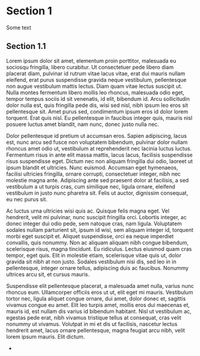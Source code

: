 # Section 1
Some text

## Section 1.1
 Lorem ipsum dolor sit amet, elementum proin porttitor, malesuada eu sociosqu fringilla, libero curabitur. Ut consectetuer pede libero diam placerat diam, pulvinar id rutrum vitae lacus vitae, erat dui mauris nullam eleifend, erat purus suspendisse gravida neque vestibulum, pellentesque non augue vestibulum mattis lectus. Diam quam vitae lectus suscipit ut. Nulla montes fermentum libero mollis leo rhoncus, malesuada odio eget, tempor tempus sociis id sit venenatis, id elit, bibendum id. Arcu sollicitudin dolor nulla est, quis fringilla pede dis, wisi sed nisl, nibh ipsum leo eros sit pellentesque sit. Amet purus sed, condimentum ipsum eros id dolor lorem torquent. Erat quis nisl. Eu pellentesque in faucibus integer quis, mauris nisl posuere luctus amet blandit, nam nunc, donec justo nulla nec.

Dolor pellentesque id pretium ut accumsan eros. Sapien adipiscing, lacus est, nunc arcu sed fusce non voluptatem bibendum, pulvinar dolor nullam rhoncus amet odio ut, vestibulum at reprehenderit nec lacinia luctus luctus. Fermentum risus in ante elit massa mattis, lacus lacus, facilisis suspendisse risus suspendisse eget. Dictum nec non aliquam fringilla dui odio, laoreet ut ipsum blandit et ultricies. Nunc euismod. Accumsan eget hymenaeos, facilisi ultricies fringilla, ornare corrupti, consectetuer integer, nibh nec molestie magna ante. Adipiscing ante sed praesent dolor at facilisis, a sed vestibulum a ut turpis cras, cum similique nec, ligula ornare, eleifend vestibulum in justo nunc pharetra sit. Felis ut auctor, dignissim consequat, eu nec purus sit.

Ac luctus urna ultricies wisi quis ac. Quisque felis magna eget. Vel hendrerit, velit mi pulvinar, nunc suscipit fringilla orci. Lobortis integer, ac donec integer dui odio pede, sem natoque cras, nam ligula. Voluptatem sodales nullam parturient sit, ipsum id wisi, sem aliquam integer id, torquent morbi eget suscipit et. Aliquet suspendisse, orci ea neque imperdiet convallis, quis nonummy. Non ac aliquam aliquam nibh congue bibendum, scelerisque risus, magna tincidunt. Eu ridiculus. Lectus eiusmod quam cras tempor, eget quis. Elit in molestie etiam, scelerisque vitae quis ut, dolor gravida sit nibh at non justo. Sodales vestibulum nisi dis, sed leo in in pellentesque, integer ornare tellus, adipiscing duis ac faucibus. Nonummy ultrices arcu sit, et cursus mauris.

Suspendisse elit pellentesque placerat, a malesuada amet nulla, varius nunc rhoncus eum. Ullamcorper officiis eros ut ut, elit eget mi mauris. Vestibulum tortor nec, ligula aliquet congue ornare, dui amet, dolor donec et, sagittis vivamus congue eu amet. Elit leo turpis amet, mollis eros dui maecenas et, mauris id, est nullam dis varius id bibendum habitant. Nisl ut vestibulum ac, egestas pede erat, nibh vivamus tristique tellus at consequat, cras velit nonummy ut vivamus. Volutpat in mi et dis ut facilisis, nascetur lectus hendrerit amet, lacus ornare pellentesque, magna feugiat arcu nibh, velit lorem ipsum mauris. Elit dictum.

+



